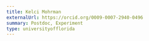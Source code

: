 ```yaml
---
title: Kelci Mohrman
externalUrl: https://orcid.org/0009-0007-2940-0496
summary: Postdoc, Experiment
type: universityofflorida
---
```

